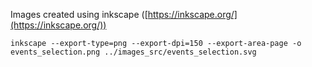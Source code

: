Images created using inkscape ([https://inkscape.org/](https://inkscape.org/))

```
inkscape --export-type=png --export-dpi=150 --export-area-page -o events_selection.png ../images_src/events_selection.svg
```
